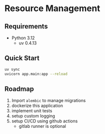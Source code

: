 # Resource Management

## Requirements

- Python 3.12 
    - uv 0.4.13

## Quick Start

```bash
uv sync
uvicorn app.main:app --reload
```

## Roadmap

1. Import `alembic` to manage migrations
2. dockerize this application
3. implement unit tests
4. setup custom logging
5. setup CI/CD using github actions
    - gitlab runner is optional